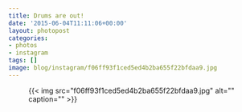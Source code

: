 ```yaml
---
title: Drums are out!
date: '2015-06-04T11:11:06+00:00'
layout: photopost
categories:
- photos
- instagram
tags: []
image: blog/instagram/f06ff93f1ced5ed4b2ba655f22bfdaa9.jpg
---
```


<figure class="photo photo--square">
  {{< img src="f06ff93f1ced5ed4b2ba655f22bfdaa9.jpg" alt="" caption="" >}}

</figure>



